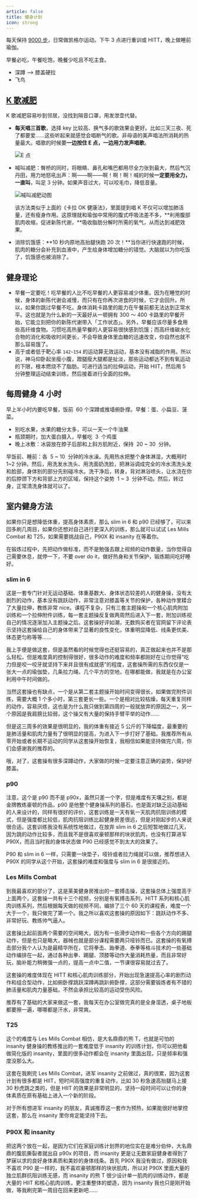 ```yaml
---
article: false
title: 健身计划
icon: strong
---
```


每天保持 [9000 步](https://www.solidot.org/story?sid=71166)，日常做凯格尔运动。下午 3 点进行重训或 HITT，晚上做睡前瑜伽。

早餐必吃，午餐吃饱，晚餐少吃且不吃主食。

- 深蹲 --> 膝盖硬拉
- 飞鸟

## [K 歌减肥](https://mp.weixin.qq.com/s/QKJ9PnmGTK7XY0yUWxsMRw)

K 歌减肥容易吵到邻居，没找到隔音口罩，用发泄壶代替。

- **每天唱三首歌**，选择 key 比较高、换气多的歌效果会更好。比如三天三夜、死了都要爱......这些听起来就感觉会唱断气的歌。非母语的美声唱法所消耗的热量最大。唱歌的时候要**一边按住 E 点，一边用力发声唱歌**。

  ![E 点](http://tc.seoipo.com/2022-06-10-14-38-20.png)

- 喊叫减肥：臀桥的同时，将眼睛、鼻孔和嘴巴都用尽全力张到最大，然后气沉丹田，用力地怒吼出声：啊——啊——啊！啊！啊！喊的时候**一定要用全力，一直叫**，叫足 3 分钟。如果声音过大，可以咬毛巾，降低音量。

  ![喊叫减肥动图](http://tc.seoipo.com/202206101441570.gif)

  该方法类似于上面的《卡拉 OK 健康法》，里面提到唱 K 不仅可以增加肺活量，还有瘦身作用。这原理就和瑜伽中常用的腹式呼吸法差不多，**利用腹部肌肉收缩，促进新陈代谢，**吸收脂肪分解时所需的氧气，从而达到减肥效果。

- 消除饥饿感：**10 秒内原地高抬腿快跑 20 次！**当你进行快速跑的时候，肌肉的糖分会补充到血液中，产生给身体增加糖分的错觉。大脑就以为你吃饭了，饥饿感也被消除了。

## 健身理论

- 早餐一定要吃！吃早餐的人比不吃早餐的人更容易减少体重。因为在睡觉的时候，身体的新陈代谢会减慢，而只有在你再次进食的时候，它才会回升。所以，如果你跳过早餐不吃，身体消耗卡路里的能力在午餐前都无法达到正常水平。这也就是为什么新的一天最好从一顿拥有 300 ～ 400 卡路里的早餐开始，它能立刻把你的新陈代谢带入「工作状态」。另外，早餐应该尽量多食用些高纤维食物。习惯吃高热量早餐的人更容易很快感到饥饿；而高纤维碳水化合物的消化和吸收时间更长，不会导致身体里血糖的迅速改变，你自然也就不那么容易饿了。
- 高于或者低于靶心率 `142~154` 的运动算无效运动，基本没有减脂的作用。所以说，神马仰卧起坐瘦小腹，蹬腿瘦大腿都是扯淡，那些运动都达不到有氧运动的下限，根本燃烧不了脂肪。可进行适当的拉伸运动，开始 HIIT，然后用 5 分钟整理运动结束训练，然后接着进行全面的拉伸。

## 每周健身 4 小时

早上半小时内要吃早餐，饭前  60 个深蹲或推墙俯卧撑。早餐：蛋、小扁豆、菠菜。

- 别吃水果，水果的糖分太多，可以一天一个牛油果
- 瓶颈期时，加大蛋白摄入，早餐吃  3  个鸡蛋
- 晚上冰敷：冰袋放在脖子后部和上斜方肌附近，保持  20 ~ 30  分钟。

早饭前、睡前：各  5 ~ 10  分钟的冷水澡。先用热水把整个身体淋湿，大概用时 1~2 分钟。然后，用洗发水洗头、用洗面奶洗脸，把淋浴调成完全的冷水清洗头发和脸部，身体别的部分先别碰冷水。洗干净后，转身，背对淋浴喷头，让水浇在你的后脖颈下方和背部上方的区域，保持这个姿势  1 ~ 3  分钟不动。然后，转过身，正常清洗身体就可以了。

## 室内健身方法

如果你只是想降低体重，提高身体素质，那么 slim in 6 和 p90 已经够了，可以来回多刷几周目，如果你还想对自己进行更深入的训练，那么就可以试试 Les Mills Combat 和 T25，如果需要挑战自己，P90X 和 insanity 在等着你。

在锻炼过程中，先把动作做标准，而不是勉强去跟上视频的动作数量，当你觉得自己需要休息，就停一下，不要 over do it，做好热身和关节保护，锻炼期间吃好睡好。

### slim in 6

这是一套专门针对无运动基础、体重基数大、身体状态较差的人的健身操，没有太剧烈的动作，基本没有跳跃动作，非常注意对膝盖等关节的保护，各种动作里糅合了大量拉伸，教练非常 nice。课程不复杂，只有三套主题操和一个核心肌肉附加训练和一个拉伸附件训练，每一套主题操反复做两周然后进入下一套，附加训练视自己的情况逐渐加入主题操之后。这套操好评如潮，无数购买者在官网留下评论表示坚持这套操给自己的身体带来了显著的良性变化，体重明显降低、线条更优美、体态更匀称等等......

我上手便是做这套，但是虽然看的时候觉得也还挺容易的，真正做起来也并不是那么轻松，但是难度真的控制得很好，很多动作的难度和频率都刚好在让你觉得“吃力但是咬一咬牙就坚持下来并且很有成就感”的程度，这套操所需的东西仅仅是一张大一点的瑜伽垫，几条拉力绳，几个平方的空地，在哪都能做，我就是在办公室利用中午时间做的。

当然这套操也有缺点，一个是从第二套主题操开始时间变得很长，如果做完附件训练，需要大概 1 个多小时，第三套更长一些。一个是相对比较枯燥，每天重复同样的动作，容易厌烦，这也是为什么我只做到第四周的一般就放弃的原因之一，另一个原因是我肩膀比较弱，这个操又有大量的保持手臂平举的动作......

但是这三周多的效果是很明显的，我的体重有接近 5 公斤的下降幅度，最重要的是肺活量和肌肉力量有了很明显的提高，为进入下一步打好了基础。我推荐所有从零开始或者长期不运动的同学从这套操开始恢复，我相信如果能坚持做完六周，你们会感谢我的推荐的。

哦，对了，这套操有很多深蹲动作，大家做的时候一定要注意正确的姿势，保护好膝盖。

### p90

注意，这个是 p90 而不是 p90x，虽然只差一个字，但是难度有天壤之别，都是金牌教练豪顿的作品，p90 是他整个健身操系列的基石，也是面对缺乏运动基础的人来设计的，同样有很好的评价，这套训练是一天有氧一天肌肉抗阻训练的模式，但是强度都比较低，肌肉抗阻训练比起健身房差很远，但是对刚起步的人来说很合适。这套训练我没有系统性地做过，在放弃 slim in 6 之后短暂地做过几天，因为跳的动作比较多，而且我不是很喜欢豪顿那样的块状肌肉，也没有打算进军 P90X，而且当时我的身体状态做 P90 已经感觉不到太大的效果了。

P90 和 slim in 6 一样，只需要一块垫子，哑铃或者拉力绳就可以做，推荐想进入 P90X 的同学从这个开始，这套操的难度和强度与 slim in 6 是很接近的。

### Les Mills Combat

到我最喜欢的部分了，这是莱美健身房推出的一套搏击操，这套操总体上强度高于上面两个，这套操一共有十三个视频，分别是有氧搏击系列，HITT 系列和核心肌肉训练系列，然后根据每天做的视频不同，编排了三个 60 天的课程表，难度一个大于一个，我只做完了第一个。我之所以喜欢这套操的原因如下：跳跃动作不多、非常好玩、教练帅气逼人。

这套操比起前面两个需要的空间略大，因为有一些滑步动作和一些各个方向的踢腿动作，但是也只是略大，器械也就是部分课程需要两只哑铃而已。这套操的有氧搏击部分我个人认为是最精华所在，它将拳击、跆拳道、泰拳等格斗技术的一些基础动作编排在一起，通过各种出拳、踢腿、顶膝等动作大量消耗热量，而且非常好玩，脑补能力稍微强一点的，提高一点中二值，一节课很容易就过去了。

这套操的难度体现在 HITT 和核心肌肉训练部分，开始出现急速提高心率的剧烈动作和组合型动作，比如俯卧撑跳跃深蹲再跳趴俯卧撑，这部分需要锻炼者有不错的肺活量和肌肉力量基础，不然会承担比较高的运动受伤风险。

推荐有了基础的大家来做这一套，我每天在办公室做完真的是全身湿透，桌子地板都要擦一遍，哪哪都是汗水，非常爽。

### T25

这个的难度与 Les Mills Combat 相仿，是大名鼎鼎的熊 T，也就是可怕的 insanity 健身操的教练推出的一套难度低于 insanity 的训练计划，你可以把他看做简化版的 insanity，里面的很多动作都会在 insanity 里面出现，只是频率和强度没那么大。

这套在我刷完 Les Mills Combat，进军 insanity 之前做过，真的很累，因为这套计划有很多都是 HIIT，短时间高强度的重复动作，比如 30 秒急速高抬腿马上接 30 秒虎跳之类的，但是 HIIT 的效果是非常明显的，坚持一段时间可以让你的身体素质在原有基础上进入一个新的阶段。

对于所有想进军 insanity 的朋友，真诚推荐这一套作为预热，如果能很好地掌控这套，那么在 insanity 里你肯定能坚持下去。

### P90X 和 insanity

把这两个放在一起，是因为它们在家庭训练计划界的地位实在是难分伯仲，大名鼎鼎的腹肌撕裂者就出自 p90x 的项目，而 insanity 更是让无数家庭健身者得到了梦寐以求的良好身体素质和美妙的身体线条。首先 P90X 我没有做过，原因和我不喜欢 P90 是一样的，我不喜欢豪顿那样的块状肌肉，所以对 P90X 里面大量的独立肌群抗阻训练无感，而 insanity 的熊 T 很少设计单一肌肉的训练动作，都是大量的 HIIT 和核心肌肉训练，更注重整体的塑造，因为 insanity 我也只是刚开始做，等我刷完第一周目在回来更新吧......
